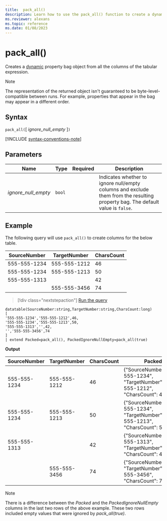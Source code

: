 ```yaml
---
title:  pack_all()
description: Learn how to use the pack_all() function to create a dynamic object from all the columns of the tabular expression.
ms.reviewer: alexans
ms.topic: reference
ms.date: 01/08/2023
---
```

# pack_all()

Creates a [dynamic](scalar-data-types/dynamic.md) property bag object from all the columns of the tabular expression.

> [!NOTE]
> The representation of the returned object isn't guaranteed to be byte-level-compatible between runs. For example, properties that appear in the bag may appear in a different order.

## Syntax

`pack_all(`[ *ignore_null_empty* ]`)`

[!INCLUDE [syntax-conventions-note](../../includes/syntax-conventions-note.md)]

## Parameters

| Name | Type | Required | Description |
|--|--|--|--|
| *ignore_null_empty* | `bool` | | Indicates whether to ignore null/empty columns and exclude them from the resulting property bag. The default value is `false`.|

## Example

The following query will use `pack_all()` to create columns for the below table.

|SourceNumber |TargetNumber| CharsCount
|---|---|---
|555-555-1234 |555-555-1212 | 46
|555-555-1234 |555-555-1213 | 50
|555-555-1313 | | 42
| |555-555-3456 | 74

> [!div class="nextstepaction"]
> <a href="https://dataexplorer.azure.com/clusters/help/databases/Samples?query=H4sIAAAAAAAAA32PsQrCMBCG9zxFtrRwgm2SCgWn4uAigm4ikrZHFNOkpCko+PCmIFgXOY6f+/j+4VoV4tQGk4MbfYO7savRl0PwN6vhqLzG8Muqq/JD5UYbSuOsTsmJMCnlYtos54LB7MxyBqKAfwZnIJdzg0+IxV4OlLCZzIUsGKwEJWfyovgIaFu6V80d23Uf46KMSVL4oK22zsd/jNl0fXh+jeBHTN/V81O7+AAAAA==" target="_blank">Run the query</a>

```kusto
datatable(SourceNumber:string,TargetNumber:string,CharsCount:long)
[
'555-555-1234','555-555-1212',46,
'555-555-1234','555-555-1213',50,
'555-555-1313','',42, 
'','555-555-3456',74 
]
| extend Packed=pack_all(), PackedIgnoreNullEmpty=pack_all(true)
```

**Output**

|SourceNumber |TargetNumber | CharsCount | Packed |PackedIgnoreNullEmpty
|---|---|---|---|---
|555-555-1234 |555-555-1212 | 46 |{"SourceNumber":"555-555-1234", "TargetNumber":"555-555-1212", "CharsCount": 46} | {"SourceNumber":"555-555-1234", "TargetNumber":"555-555-1212", "CharsCount": 46}
|555-555-1234 |555-555-1213 | 50 |{"SourceNumber":"555-555-1234", "TargetNumber":"555-555-1213", "CharsCount": 50} | {"SourceNumber":"555-555-1234", "TargetNumber":"555-555-1213", "CharsCount": 50}
|555-555-1313 | | 42 | {"SourceNumber":"555-555-1313", "TargetNumber":"", "CharsCount": 42} | {"SourceNumber":"555-555-1313", "CharsCount": 42}
| |555-555-3456 | 74 | {"SourceNumber":"", "TargetNumber":"555-555-3456", "CharsCount": 74} | {"TargetNumber":"555-555-3456", "CharsCount": 74}

> [!NOTE]
> There is a difference between the *Packed* and the *PackedIgnoreNullEmpty* columns in the last two rows of the above example. These two rows included empty values that were ignored by *pack_all(true)*.
